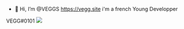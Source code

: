- 👋 Hi, I’m @VEGGS https://vegg.site
i'm a french Young Developper

VEGG#0101  ![](https://github.com/VEGGS/earth-in-space.gif)⠀⠀⠀⠀⠀

